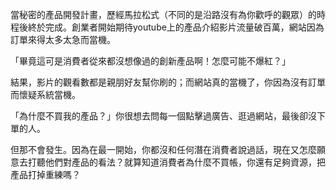 當秘密的產品開發計畫，歷經馬拉松式（不同的是沿路沒有為你歡呼的觀眾）的時程後終於完成。創業者開始期待youtube上的產品介紹影片流量破百萬，網站因為訂單來得太多太急而當機。

「畢竟這可是消費者從來都沒想像過的創新產品啊！怎麼可能不爆紅？」

結果，影片的觀看數都是親朋好友幫你刷的；而網站真的當機了，你因為沒有訂單而懷疑系統當機。

「為什麼不買我的產品？」你很想去問每一個點擊過廣告、逛過網站，最後卻沒下單的人。

但那不會發生。因為在最一開始，你都沒和任何潛在消費者說過話，現在又怎麼願意去打聽他們對產品的看法？就算知道消費者為什麼不買帳，你還有足夠資源，把產品打掉重練嗎？